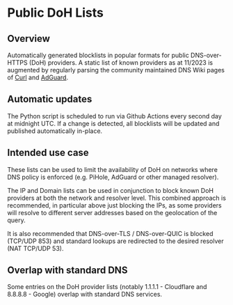 # Public DoH Lists

## Overview
Automatically generated blocklists in popular formats for public DNS-over-HTTPS (DoH) providers. A static list of known providers as at 11/2023 is augmented by regularly parsing the community maintained DNS Wiki pages of [Curl](https://github.com/curl/curl/wiki/DNS-over-HTTPS) and [AdGuard](https://github.com/AdguardTeam/KnowledgeBaseDNS/blob/master/docs/general/dns-providers.md).

## Automatic updates
The Python script is scheduled to run via Github Actions every second day at midnight UTC. If a change is detected, all blocklists will be updated and published automatically in-place.

## Intended use case
These lists can be used to limit the availability of DoH on networks where DNS policy is enforced (e.g. PiHole, AdGuard or other managed resolver).

The IP and Domain lists can be used in conjunction to block known DoH providers at both the network and resolver level. This combined approach is recommended, in particular above just blocking the IPs, as some providers will resolve to different server addresses based on the geolocation of the query.

It is also recommended that DNS-over-TLS / DNS-over-QUIC is blocked (TCP/UDP 853) and standard lookups are redirected to the desired resolver (NAT TCP/UDP 53).

## Overlap with standard DNS
Some entries on the DoH provider lists (notably 1.1.1.1 - Cloudflare and 8.8.8.8 - Google) overlap with standard DNS services.
